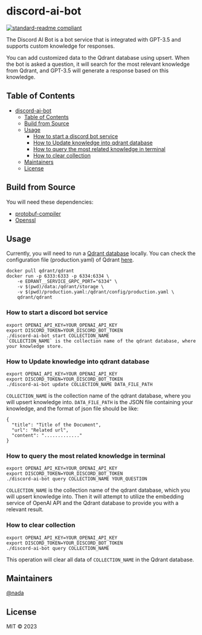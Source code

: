 # discord-ai-bot

[![standard-readme compliant](https://img.shields.io/badge/standard--readme-OK-green.svg?style=flat-square)](https://github.com/RichardLitt/standard-readme)

The Discord AI Bot is a bot service that is integrated with GPT-3.5 and supports custom knowledge for responses.

You can add customized data to the Qdrant database using upsert. When the bot is asked a question, it will search for the most relevant knowledge from Qdrant, and GPT-3.5 will generate a response based on this knowledge.
## Table of Contents

- [discord-ai-bot](#discord-ai-bot)
  - [Table of Contents](#table-of-contents)
  - [Build from Source](#build-from-source)
  - [Usage](#usage)
    - [How to start a discord bot service](#how-to-start-a-discord-bot-service)
    - [How to Update knowledge into qdrant database](#how-to-update-knowledge-into-qdrant-database)
    - [How to query the most related knowledge in terminal](#how-to-query-the-most-related-knowledge-in-terminal)
    - [How to clear collection](#how-to-clear-collection)
  - [Maintainers](#maintainers)
  - [License](#license)

## Build from Source

You will need these dependencies:
  - [protobuf-compiler](https://github.com/protocolbuffers/protobuf/releases)
  - [Openssl](https://github.com/openssl/openssl)

## Usage
Currently, you will need to run a [Qdrant database](https://github.com/qdrant/qdrant) locally. You can check the configuration file (production.yaml) of Qdrant [here](https://github.com/qdrant/qdrant/blob/master/config/config.yaml). 
```
docker pull qdrant/qdrant
docker run -p 6333:6333 -p 6334:6334 \
    -e EDRANT__SERVICE_GRPC_PORT="6334" \
    -v $(pwd)/data:/qdrant/storage \
    -v $(pwd)/production.yaml:/qdrant/config/production.yaml \
    qdrant/qdrant
```
### How to start a discord bot service
```
export OPENAI_API_KEY=YOUR_OPENAI_API_KEY
export DISCORD_TOKEN=YOUR_DISCORD_BOT_TOKEN
./discord-ai-bot start COLLECTION_NAME
`COLLECTION_NAME` is the collection name of the qdrant database, where your knowledge store.
```
### How to Update knowledge into qdrant database
```
export OPENAI_API_KEY=YOUR_OPENAI_API_KEY
export DISCORD_TOKEN=YOUR_DISCORD_BOT_TOKEN
./discord-ai-bot update COLLECTION_NAME DATA_FILE_PATH
```
`COLLECTION_NAME` is the collection name of the qdrant database, where you will upsert knowledge into.
`DATA_FILE_PATH` is the JSON file containing your knowledge, and the format of json file should be like:
```
{
  "title": "Title of the Document",
  "url": "Related url",
  "content": "............."
}
```

### How to query the most related knowledge in terminal
```
export OPENAI_API_KEY=YOUR_OPENAI_API_KEY
export DISCORD_TOKEN=YOUR_DISCORD_BOT_TOKEN
./discord-ai-bot query COLLECTION_NAME YOUR_QUESTION
```
`COLLECTION_NAME` is the collection name of the qdrant database, which you will upsert knowledge into.
Then it will attempt to utilize the embedding service of OpenAI API and the Qdrant database to provide you with a relevant result.


### How to clear collection
```
export OPENAI_API_KEY=YOUR_OPENAI_API_KEY
export DISCORD_TOKEN=YOUR_DISCORD_BOT_TOKEN
./discord-ai-bot query COLLECTION_NAME
```
This operation will clear all data of `COLLECTION_NAME` in the Qdrant database.

## Maintainers

[@nada](https://github.com/furoxr)


## License

MIT © 2023
